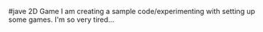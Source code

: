 #jave 2D Game
I am creating a sample code/experimenting with setting up some games.
I'm so very tired...
